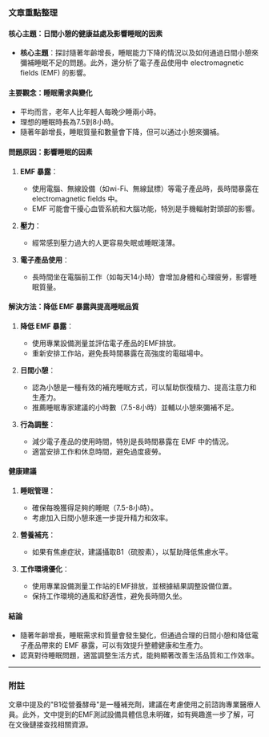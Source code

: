 ### 文章重點整理

#### 核心主題：日間小憩的健康益處及影響睡眠的因素

- **核心主題**：探討隨著年齡增長，睡眠能力下降的情況以及如何通過日間小憩來彌補睡眠不足的問題。此外，還分析了電子產品使用中 electromagnetic fields (EMF) 的影響。

#### 主要觀念：睡眠需求與變化

- 平均而言，老年人比年輕人每晚少睡兩小時。
- 理想的睡眠時長為7.5到8小時。
- 隨著年齡增長，睡眠質量和數量會下降，但可以通过小憩來彌補。

#### 問題原因：影響睡眠的因素

1. **EMF 暴露**：
   - 使用電腦、無線設備（如wi-Fi、無線鼠標）等電子產品時，長時間暴露在 electromagnetic fields 中。
   - EMF 可能會干擾心血管系統和大腦功能，特別是手機輻射對頭部的影響。

2. **壓力**：
   - 經常感到壓力過大的人更容易失眠或睡眠淺薄。

3. **電子產品使用**：
   - 長時間坐在電腦前工作（如每天14小時）會增加身體和心理疲勞，影響睡眠質量。

#### 解決方法：降低 EMF 暴露與提高睡眠品質

1. **降低 EMF 暴露**：
   - 使用專業設備測量並評估電子產品的EMF排放。
   - 重新安排工作站，避免長時間暴露在高強度的電磁場中。

2. **日間小憩**：
   - 認為小憩是一種有效的補充睡眠方式，可以幫助恢復精力、提高注意力和生產力。
   - 推薦睡眠專家建議的小時數（7.5-8小時）並輔以小憩來彌補不足。

3. **行為調整**：
   - 減少電子產品的使用時間，特別是長時間暴露在 EMF 中的情況。
   - 適當安排工作和休息時間，避免過度疲勞。

#### 健康建議

1. **睡眠管理**：
   - 確保每晚獲得足夠的睡眠（7.5-8小時）。
   - 考慮加入日間小憩來進一步提升精力和效率。

2. **營養補充**：
   - 如果有焦慮症狀，建議攝取B1（硫胺素），以幫助降低焦慮水平。

3. **工作環境優化**：
   - 使用專業設備測量工作站的EMF排放，並根據結果調整設備位置。
   - 保持工作環境的通風和舒適性，避免長時間久坐。

#### 結論

- 隨著年齡增長，睡眠需求和質量會發生變化，但通過合理的日間小憩和降低電子產品帶來的 EMF 暴露，可以有效提升整體健康和生產力。
- 認真對待睡眠問題，適當調整生活方式，能夠顯著改善生活品質和工作效率。

---

### 附註

文章中提及的"B1從營養酵母"是一種補充劑，建議在考慮使用之前諮詢專業醫療人員。此外，文中提到的EMF測試設備具體信息未明確，如有興趣進一步了解，可在文後鏈接查找相關資源。